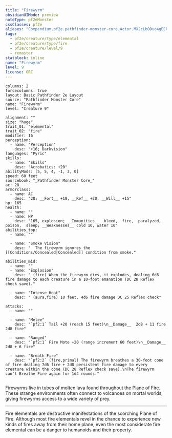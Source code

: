 ```yaml
---
title: "Firewyrm"
obsidianUIMode: preview
noteType: pf2eMonster
cssClasses: pf2e
aliases: "Compendium.pf2e.pathfinder-monster-core.Actor.MX2cLbODuo4gECPJ" 
tags:
  - pf2e/creature/type/elemental
  - pf2e/creature/type/fire
  - pf2e/creature/level/9
  - remaster
statblock: inline
name: "Firewyrm"
level: 9
license: ORC
---
```


```statblock
columns: 2
forcecolumns: true
layout: Basic Pathfinder 2e Layout
source: "Pathfinder Monster Core"
name: "Firewyrm"
level: "Creature 9"

alignment: ""
size: "huge"
trait_01: "elemental"
trait_02: "fire"
modifier: 16
perception:
  - name: "Perception"
    desc: "+16; Darkvision"
languages: "Pyric"
skills:
  - name: "Skills"
    desc: "Acrobatics: +20"
abilityMods: [5, 5, 4, -1, 3, 0]
speed: 60 feet
sourcebook: "_Pathfinder Monster Core_"
ac: 28
armorclass:
  - name: AC
    desc: "28; __Fort__ +18, __Ref__ +20, __Will__ +15"
hp: 165
health:
  - name: ""
  - name: HP
    desc: "165, explosion; __Immunities__  bleed,  fire,  paralyzed,  poison,  sleep; __Weaknesses__ cold 10, water 10"
abilities_top:
  - name: ""

  - name: "Smoke Vision"
    desc: "  The firewyrm ignores the [[Conditions/Concealed|Concealed]] condition from smoke."

abilities_mid:
  - name: ""
  - name: "Explosion"
    desc: " (fire) When the firewyrm dies, it explodes, dealing 6d6 fire damage to each creature in a 10-foot emanation (DC 28 Reflex check save)."

  - name: "Intense Heat"
    desc: " (aura,fire) 10 feet. 4d6 fire damage DC 25 Reflex check"

attacks:
  - name: ""

  - name: "Melee"
    desc: "`pf2:1` Tail +20 (reach 15 feet)\n__Damage__  2d8 + 11 fire 2d8 fire"

  - name: "Ranged"
    desc: "`pf2:1` Fire Mote +20 (range increment 60 feet)\n__Damage__  2d8 + 6 fire"

  - name: "Breath Fire"
    desc: "`pf2:2` (fire,primal) The firewyrm breathes a 30-foot cone of fire dealing 7d6 fire + 2d8 persistent fire damage to every creature within the cone (DC 28 Reflex check save).\nThe firewyrm can't Breathe Fire again for 1d4 rounds."
 
```



Firewyrms live in tubes of molten lava found throughout the Plane of Fire. These strange environments often connect to volcanoes on mortal worlds, giving firewyrms access to a wide variety of prey.

* * *

Fire elementals are destructive manifestations of the scorching Plane of Fire. Although most fire elementals revel in the chance to experience new kinds of fires away from their home plane, even the most considerate fire elemental can be a danger to humanoids and their property.
